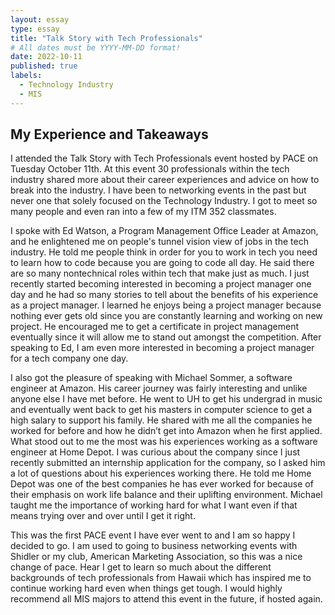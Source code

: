 ```yaml
---
layout: essay
type: essay
title: "Talk Story with Tech Professionals"
# All dates must be YYYY-MM-DD format!
date: 2022-10-11
published: true
labels:
  - Technology Industry
  - MIS
---
```

## My Experience and Takeaways

I attended the Talk Story with Tech Professionals event hosted by PACE on Tuesday October 11th. At this event 30 professionals within the tech industry shared more about their career experiences and advice on how to break into the industry. I have been to networking events in the past but never one that solely focused on the Technology Industry. I got to meet so many people and even ran into a few of my ITM 352 classmates.

I spoke with Ed Watson, a Program Management Office Leader at Amazon, and he enlightened me on people's tunnel vision view of jobs in the tech industry. He told me people think in order for you to work in tech you need to learn how to code because you are going to code all day. He said there are so many nontechnical roles within tech that make just as much. I just recently started becoming interested in becoming a project manager one day and he had so many stories to tell about the benefits of his experience as a project manager. I learned he enjoys being a project manager because nothing ever gets old since you are constantly learning and working on new project. He encouraged me to get a certificate in project management eventually since it will allow me to stand out amongst the competition. After speaking to Ed, I am even more interested in becoming a project manager for a tech company one day.

I also got the pleasure of speaking with Michael Sommer, a software engineer at Amazon. His career journey was fairly interesting and unlike anyone else I have met before. He went to UH to get his undergrad in music and eventually went back to get his masters in computer science to get a high salary to support his family. He shared with me all the companies he worked for before and how he didn’t get into Amazon when he first applied. What stood out to me the most was his experiences working as a software engineer at Home Depot. I was curious about the company since I just recently submitted an internship application for the company, so I asked him a lot of questions about his experiences working there. He told me Home Depot was one of the best companies he has ever worked for because of their emphasis on work life balance and their uplifting environment. Michael taught me the importance of working hard for what I want even if that means trying over and over until I get it right.

This was the first PACE event I have ever went to and I am so happy I decided to go. I am used to going to business networking events with Shidler or my club, American Marketing Association, so this was a nice change of pace. Hear I get to learn so much about the different backgrounds of tech professionals from Hawaii which has inspired me to continue working hard even when things get tough.  I would highly recommend all MIS majors to attend this event in the future, if hosted again. 
